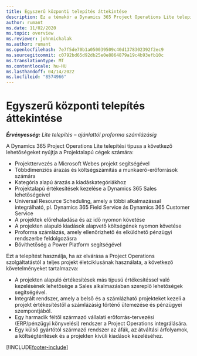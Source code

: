 ```yaml
---
title: Egyszerű központi telepítés áttekintése
description: Ez a témakör a Dynamics 365 Project Operations Lite telepítésével kapcsolatban tartalmaz tájékoztatást.
author: rumant
ms.date: 11/02/2020
ms.topic: overview
ms.reviewer: johnmichalak
ms.author: rumant
ms.openlocfilehash: 7e7f5de70b1a050039509c40d1378302392f2ec9
ms.sourcegitcommit: c0792bd65d92db25e0e8864879a19c4b93efb10c
ms.translationtype: MT
ms.contentlocale: hu-HU
ms.lasthandoff: 04/14/2022
ms.locfileid: "8574966"
---
```

# <a name="lite-deployment-overview"></a>Egyszerű központi telepítés áttekintése

_**Érvényesség:** Lite telepítés – ajánlattól proforma számlázásig_

A Dynamics 365 Project Operations Lite telepítési típusa a következő lehetőségeket nyújtja a Projektalapú cégek számára:

- Projekttervezés a Microsoft Webes projekt segítségével
- Többdimenziós árazás és költségszámítás a munkaerő-erőforrások számára
- Kategória alapú árazás a kiadáskategóriákhoz
- Projektalapú értékesítések kezelése a Dynamics 365 Sales lehetőségeivel
- Universal Resource Scheduling, amely a többi alkalmazással integrálható, pl. Dynamics 365 Field Service ás Dynamics 365 Customer Service
- A projektek előrehaladása és az idő nyomon követése
- A projekten alapuló kiadások alapvető költségének nyomon követése
- Proforma számlázás, amely ellenőrizhető és elküldhető pénzügyi rendszerbe feldolgozásra
- Bővíthetőség a Power Platform segítségével

Ezt a telepítést használja, ha az elvárása a Project Operations szolgáltatástól a teljes projekt életciklusának használata, a következő követelményeket tartalmazva:

- A projekten alapuló értékesítések más típusú értékesítéssel való kezelésének lehetősége a Sales alkalmazásban szereplő lehetőségek segítségével.
- Integrált rendszer, amely a belső és a számlázható projekteket kezeli a projekt értékesítéstől a számlázásig történő ütemezése és pénzügyei szempontjából.
- Egy harmadik féltől származó vállalati erőforrás-tervezési (ERP/pénzügyi könyvelési) rendszer a Project Operations integrálására.
- Egy külső gyártótól származó rendszer az áfák, az átváltási árfolyamok, a költségtérítések és a projekten kívüli kiadások kezeléséhez.


[!INCLUDE[footer-include](../includes/footer-banner.md)]